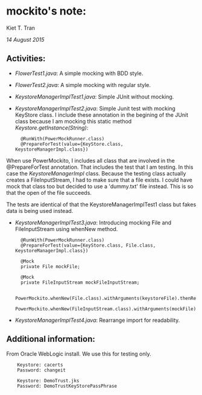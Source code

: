 # mockito's note:
Kiet T. Tran

_14 August 2015_

## Activities:

- _FlowerTest1.java_: A simple mocking with BDD style.

- _FlowerTest2.java_: A simple mocking with regular style.

- _KeystoreManagerImplTest1.java_: Simple JUnit without mocking.

- _KeystoreManagerImplTest2.java_: Simple Junit test with mocking KeyStore class.
I include these annotation in the begining of the JUnit class because I am mocking this static method _Keystore.getInstance(String)_:

		@RunWith(PowerMockRunner.class)
		@PrepareForTest(value={KeyStore.class, KeystoreManagerImpl.class})

When use PowerMockito, I includes all class that are involved in the @PrepareForTest annotation. That includes the test that I am testing. In this case the _KeystoreManagerImpl_ class. Because the testing class actually creates a FileInputStream, I had to make sure that a file exists. I could have mock that class too but decided to use a 'dummy.txt' file instead. This is so that the open of the file succeeds.

The tests are identical of that the KeystoreManagerImplTest1 class but fakes data is being used instead.

- _KeystoreManagerImplTest3.java_: Introducing mocking File and FileInputStream using whenNew method.

		@RunWith(PowerMockRunner.class)
		@PrepareForTest(value={KeyStore.class, File.class, KeystoreManagerImpl.class})

		@Mock
		private File mockFile;
		
		@Mock
		private FileInputStream mockFileInputStream;
	
		PowerMockito.whenNew(File.class).withArguments(keystoreFile).thenReturn(mockFile);
		PowerMockito.whenNew(FileInputStream.class).withArguments(mockFile).thenReturn(mockFileInputStream);

- _KeystoreManagerImplTest4.java_: Rearrange import for readability.	

## Additional information:

From Oracle WebLogic install. We use this for testing only.

		Keystore: cacerts
		Password: changeit
		
		Keystore: DemoTrust.jks
		Password: DemoTrustKeyStorePassPhrase
